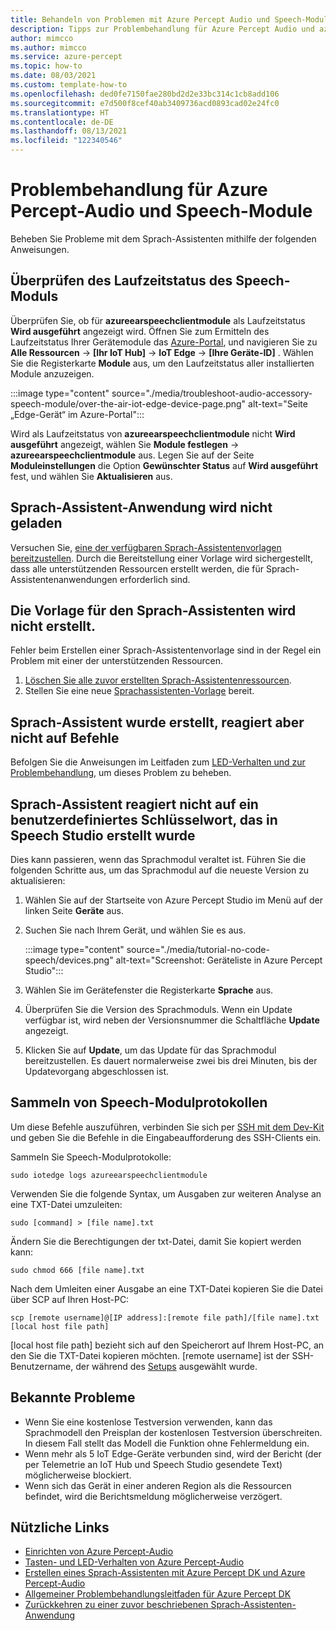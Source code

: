 ```yaml
---
title: Behandeln von Problemen mit Azure Percept Audio und Speech-Modulen
description: Tipps zur Problembehandlung für Azure Percept Audio und azureearspeechclientmodule
author: mimcco
ms.author: mimcco
ms.service: azure-percept
ms.topic: how-to
ms.date: 08/03/2021
ms.custom: template-how-to
ms.openlocfilehash: ded0fe7150fae280bd2d2e33bc314c1cb8add106
ms.sourcegitcommit: e7d500f8cef40ab3409736acd0893cad02e24fc0
ms.translationtype: HT
ms.contentlocale: de-DE
ms.lasthandoff: 08/13/2021
ms.locfileid: "122340546"
---
```

# <a name="azure-percept-audio-and-speech-module-troubleshooting"></a>Problembehandlung für Azure Percept-Audio und Speech-Module

Beheben Sie Probleme mit dem Sprach-Assistenten mithilfe der folgenden Anweisungen.

## <a name="checking-runtime-status-of-the-speech-module"></a>Überprüfen des Laufzeitstatus des Speech-Moduls

Überprüfen Sie, ob für **azureearspeechclientmodule** als Laufzeitstatus **Wird ausgeführt** angezeigt wird. Öffnen Sie zum Ermitteln des Laufzeitstatus Ihrer Gerätemodule das [Azure-Portal](https://portal.azure.com/), und navigieren Sie zu **Alle Ressourcen** ->  **[Ihr IoT Hub]**  -> **IoT Edge** ->  **[Ihre Geräte-ID]** . Wählen Sie die Registerkarte **Module** aus, um den Laufzeitstatus aller installierten Module anzuzeigen.

:::image type="content" source="./media/troubleshoot-audio-accessory-speech-module/over-the-air-iot-edge-device-page.png" alt-text="Seite „Edge-Gerät“ im Azure-Portal":::

Wird als Laufzeitstatus von **azureearspeechclientmodule** nicht **Wird ausgeführt** angezeigt, wählen Sie **Module festlegen** -> **azureearspeechclientmodule** aus. Legen Sie auf der Seite **Moduleinstellungen** die Option **Gewünschter Status** auf **Wird ausgeführt** fest, und wählen Sie **Aktualisieren** aus.

## <a name="voice-assistant-application-doesnt-load"></a>Sprach-Assistent-Anwendung wird nicht geladen
Versuchen Sie, [eine der verfügbaren Sprach-Assistentenvorlagen bereitzustellen](./tutorial-no-code-speech.md). Durch die Bereitstellung einer Vorlage wird sichergestellt, dass alle unterstützenden Ressourcen erstellt werden, die für Sprach-Assistentenanwendungen erforderlich sind.

## <a name="voice-assistant-template-doesnt-get-created"></a>Die Vorlage für den Sprach-Assistenten wird nicht erstellt.
Fehler beim Erstellen einer Sprach-Assistentenvorlage sind in der Regel ein Problem mit einer der unterstützenden Ressourcen.
1. [Löschen Sie alle zuvor erstellten Sprach-Assistentenressourcen](./delete-voice-assistant-application.md).
1. Stellen Sie eine neue [Sprachassistenten-Vorlage](./tutorial-no-code-speech.md) bereit.

## <a name="voice-assistant-was-created-but-doesnt-respond-to-commands"></a>Sprach-Assistent wurde erstellt, reagiert aber nicht auf Befehle
Befolgen Sie die Anweisungen im Leitfaden zum [LED-Verhalten und zur Problembehandlung](audio-button-led-behavior.md), um dieses Problem zu beheben.

## <a name="voice-assistant-doesnt-respond-to-custom-keywords-created-in-speech-studio"></a>Sprach-Assistent reagiert nicht auf ein benutzerdefiniertes Schlüsselwort, das in Speech Studio erstellt wurde
Dies kann passieren, wenn das Sprachmodul veraltet ist. Führen Sie die folgenden Schritte aus, um das Sprachmodul auf die neueste Version zu aktualisieren:

1. Wählen Sie auf der Startseite von Azure Percept Studio im Menü auf der linken Seite **Geräte** aus.
1. Suchen Sie nach Ihrem Gerät, und wählen Sie es aus.

    :::image type="content" source="./media/tutorial-no-code-speech/devices.png" alt-text="Screenshot: Geräteliste in Azure Percept Studio":::
1. Wählen Sie im Gerätefenster die Registerkarte **Sprache** aus.
1. Überprüfen Sie die Version des Sprachmoduls. Wenn ein Update verfügbar ist, wird neben der Versionsnummer die Schaltfläche **Update** angezeigt.
1. Klicken Sie auf **Update**, um das Update für das Sprachmodul bereitzustellen. Es dauert normalerweise zwei bis drei Minuten, bis der Updatevorgang abgeschlossen ist.

## <a name="collecting-speech-module-logs"></a>Sammeln von Speech-Modulprotokollen
Um diese Befehle auszuführen, verbinden Sie sich per [SSH mit dem Dev-Kit](./how-to-ssh-into-percept-dk.md) und geben Sie die Befehle in die Eingabeaufforderung des SSH-Clients ein.

Sammeln Sie Speech-Modulprotokolle:

```console
sudo iotedge logs azureearspeechclientmodule
```

Verwenden Sie die folgende Syntax, um Ausgaben zur weiteren Analyse an eine TXT-Datei umzuleiten:

```console
sudo [command] > [file name].txt
```

Ändern Sie die Berechtigungen der txt-Datei, damit Sie kopiert werden kann:

```console
sudo chmod 666 [file name].txt
```

Nach dem Umleiten einer Ausgabe an eine TXT-Datei kopieren Sie die Datei über SCP auf Ihren Host-PC:

```console
scp [remote username]@[IP address]:[remote file path]/[file name].txt [local host file path]
```

[local host file path] bezieht sich auf den Speicherort auf Ihrem Host-PC, an den Sie die TXT-Datei kopieren möchten. [remote username] ist der SSH-Benutzername, der während des [Setups](./quickstart-percept-dk-set-up.md) ausgewählt wurde.

## <a name="known-issues"></a>Bekannte Probleme
- Wenn Sie eine kostenlose Testversion verwenden, kann das Sprachmodell den Preisplan der kostenlosen Testversion überschreiten. In diesem Fall stellt das Modell die Funktion ohne Fehlermeldung ein.
- Wenn mehr als 5 IoT Edge-Geräte verbunden sind, wird der Bericht (der per Telemetrie an IoT Hub und Speech Studio gesendete Text) möglicherweise blockiert.
- Wenn sich das Gerät in einer anderen Region als die Ressourcen befindet, wird die Berichtsmeldung möglicherweise verzögert. 

## <a name="useful-links"></a>Nützliche Links
- [Einrichten von Azure Percept-Audio](./quickstart-percept-audio-setup.md)
- [Tasten- und LED-Verhalten von Azure Percept-Audio](./audio-button-led-behavior.md)
- [Erstellen eines Sprach-Assistenten mit Azure Percept DK und Azure Percept-Audio](./tutorial-no-code-speech.md)
- [Allgemeiner Problembehandlungsleitfaden für Azure Percept DK](./troubleshoot-dev-kit.md)
- [Zurückkehren zu einer zuvor beschriebenen Sprach-Assistenten-Anwendung](return-to-voice-assistant-application-window.md)
